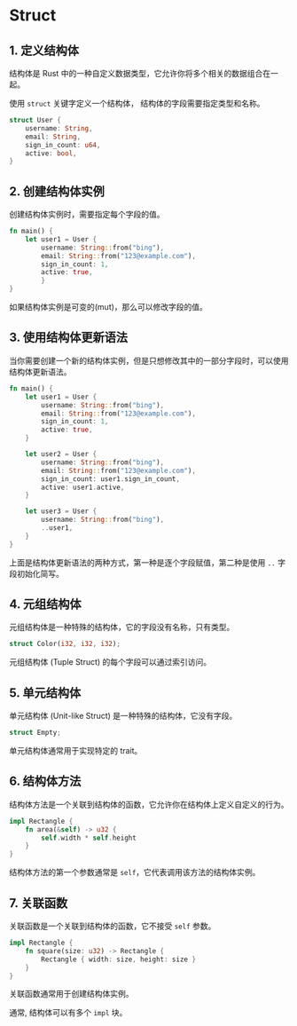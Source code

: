 # Struct

## 1. 定义结构体

结构体是 Rust 中的一种自定义数据类型，它允许你将多个相关的数据组合在一起。

使用 `struct` 关键字定义一个结构体， 结构体的字段需要指定类型和名称。

```rust
struct User {
    username: String,
    email: String,
    sign_in_count: u64,
    active: bool,
}
```

## 2. 创建结构体实例

创建结构体实例时，需要指定每个字段的值。

```rust
fn main() {
    let user1 = User {
        username: String::from("bing"),
        email: String::from("123@example.com"),
        sign_in_count: 1,
        active: true,
        }
}
```

如果结构体实例是可变的(mut)，那么可以修改字段的值。

## 3. 使用结构体更新语法

当你需要创建一个新的结构体实例，但是只想修改其中的一部分字段时，可以使用结构体更新语法。

```rust
fn main() {
    let user1 = User {
        username: String::from("bing"),
        email: String::from("123@example.com"),
        sign_in_count: 1,
        active: true,
    }

    let user2 = User {
        username: String::from("bing"),
        email: String::from("123@example.com"),
        sign_in_count: user1.sign_in_count,
        active: user1.active,
    }

    let user3 = User {
        username: String::from("bing"),
        ..user1,
    }
}
```

上面是结构体更新语法的两种方式，第一种是逐个字段赋值，第二种是使用 `..` 字段初始化简写。

## 4. 元组结构体

元组结构体是一种特殊的结构体，它的字段没有名称，只有类型。

```rust
struct Color(i32, i32, i32);
```

元组结构体 (Tuple Struct) 的每个字段可以通过索引访问。

## 5. 单元结构体

单元结构体 (Unit-like Struct) 是一种特殊的结构体，它没有字段。

```rust
struct Empty;
```

单元结构体通常用于实现特定的 trait。

## 6. 结构体方法

结构体方法是一个关联到结构体的函数，它允许你在结构体上定义自定义的行为。

```rust
impl Rectangle {
    fn area(&self) -> u32 {
        self.width * self.height
    }
}
```

结构体方法的第一个参数通常是 `self`，它代表调用该方法的结构体实例。

## 7. 关联函数

关联函数是一个关联到结构体的函数，它不接受 `self` 参数。

```rust
impl Rectangle {
    fn square(size: u32) -> Rectangle {
        Rectangle { width: size, height: size }
    }
}
```

关联函数通常用于创建结构体实例。

通常, 结构体可以有多个 `impl` 块。

